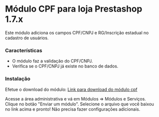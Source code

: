 # Módulo CPF para loja Prestashop 1.7.x

Este módulo adiciona os campos CPF/CNPJ e RG/Inscrição estadual no cadastro de usuários.

### Características
- O módulo faz a validação do CPF/CNPJ.
- Verifica se o CPF/CNPJ já existe no banco de dados.

### Instalação
Efetue o download do módulo:
[Link para download do módulo cpf](https://github.com/edersondev/psmodcpf/releases/download/v2.0.3/psmodcpf-2.0.3.zip)

Acesse a área administrativa e vá em Módulos => Módulos e Serviços.
Clique no botão "Enviar um módulo". Selecione o arquivo que você baixou no link acima e pronto! Não precisa fazer configurações adicionais.
